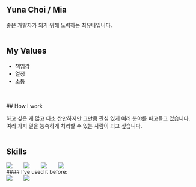 ## Yuna Choi / Mia
좋은 개발자가 되기 위해 노력하는 최유나입니다. 
<br />
<br />
## My Values
- 책임감
- 열정
- 소통
<br />
<br />
## How I work

하고 싶은 게 많고 다소 산만하지만 그만큼 관심 있게 여러 분야를 파고들고 있습니다. 여러 가지 일을 능숙하게 처리할 수 있는 사람이 되고 싶습니다. 
<br />
<br />
## Skills

<div style="display:flex;gap:30px;flex-wrap:wrap;">
  <img src="https://img.shields.io/badge/js-F7DF1E?style=for-the-badge&logo=javascript&logoColor=black">
  <img src="https://img.shields.io/badge/js-F7DF1E?style=for-the-badge&logo=javascript&logoColor=black">
  <img src="https://img.shields.io/badge/js-F7DF1E?style=for-the-badge&logo=javascript&logoColor=black">
  <img src="https://img.shields.io/badge/react-61DAFB?style=for-the-badge&logo=react&logoColor=black">
</div>
#### I've used it before:

<div style="display:flex;gap:30px;flex-wrap:wrap;">
  <img src="https://img.shields.io/badge/Java-007396?style=for-the-badge&logo=Java&logoColor=white">
  <img src="https://img.shields.io/badge/AWS-232F3E?style=for-the-badge&logo=amazonaws&logoColor=white">
</div>
